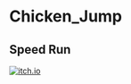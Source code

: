 # Chicken_Jump
 ## Speed Run
[![itch.io](https://img.shields.io/badge/itch.io-FF4F00?style=for-the-badge&logo=itch.io&logoColor=white)](https://codacrea.itch.io/)
